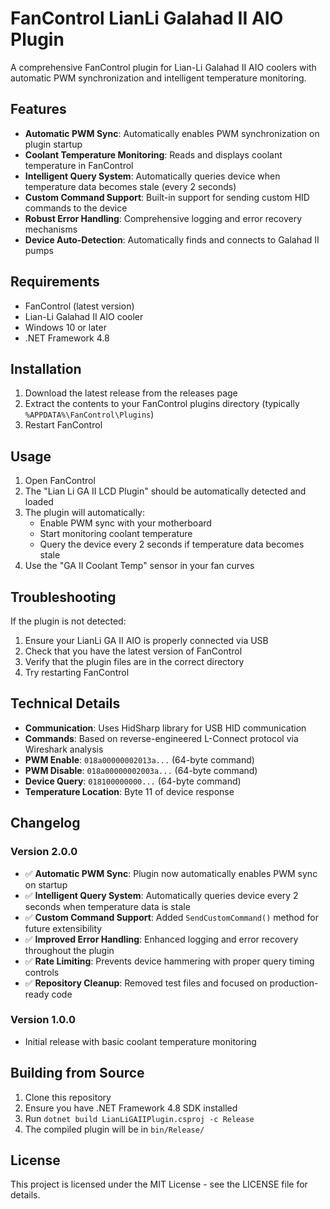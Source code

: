 # FanControl LianLi Galahad II AIO Plugin

A comprehensive FanControl plugin for Lian-Li Galahad II AIO coolers with automatic PWM synchronization and intelligent temperature monitoring.

## Features

- **Automatic PWM Sync**: Automatically enables PWM synchronization on plugin startup
- **Coolant Temperature Monitoring**: Reads and displays coolant temperature in FanControl
- **Intelligent Query System**: Automatically queries device when temperature data becomes stale (every 2 seconds)
- **Custom Command Support**: Built-in support for sending custom HID commands to the device
- **Robust Error Handling**: Comprehensive logging and error recovery mechanisms
- **Device Auto-Detection**: Automatically finds and connects to Galahad II pumps

## Requirements

- FanControl (latest version)
- Lian-Li Galahad II AIO cooler
- Windows 10 or later
- .NET Framework 4.8

## Installation

1. Download the latest release from the releases page
2. Extract the contents to your FanControl plugins directory (typically `%APPDATA%\FanControl\Plugins`)
3. Restart FanControl

## Usage

1. Open FanControl
2. The "Lian Li GA II LCD Plugin" should be automatically detected and loaded
3. The plugin will automatically:
   - Enable PWM sync with your motherboard
   - Start monitoring coolant temperature
   - Query the device every 2 seconds if temperature data becomes stale
4. Use the "GA II Coolant Temp" sensor in your fan curves

## Troubleshooting

If the plugin is not detected:
1. Ensure your LianLi GA II AIO is properly connected via USB
2. Check that you have the latest version of FanControl
3. Verify that the plugin files are in the correct directory
4. Try restarting FanControl

## Technical Details

- **Communication**: Uses HidSharp library for USB HID communication
- **Commands**: Based on reverse-engineered L-Connect protocol via Wireshark analysis
- **PWM Enable**: `018a00000002013a...` (64-byte command)
- **PWM Disable**: `018a00000002003a...` (64-byte command) 
- **Device Query**: `018100000000...` (64-byte command)
- **Temperature Location**: Byte 11 of device response

## Changelog

### Version 2.0.0
- ✅ **Automatic PWM Sync**: Plugin now automatically enables PWM sync on startup
- ✅ **Intelligent Query System**: Automatically queries device every 2 seconds when temperature data is stale
- ✅ **Custom Command Support**: Added `SendCustomCommand()` method for future extensibility
- ✅ **Improved Error Handling**: Enhanced logging and error recovery throughout the plugin
- ✅ **Rate Limiting**: Prevents device hammering with proper query timing controls
- ✅ **Repository Cleanup**: Removed test files and focused on production-ready code

### Version 1.0.0
- Initial release with basic coolant temperature monitoring

## Building from Source

1. Clone this repository
2. Ensure you have .NET Framework 4.8 SDK installed
3. Run `dotnet build LianLiGAIIPlugin.csproj -c Release`
4. The compiled plugin will be in `bin/Release/`

## License

This project is licensed under the MIT License - see the LICENSE file for details. 
